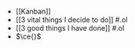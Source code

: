 - [[Kanban]]
- [[3 vital things I decide to do]] #.ol
- [[3 good things I have done]] #.ol
- $\ce{}$